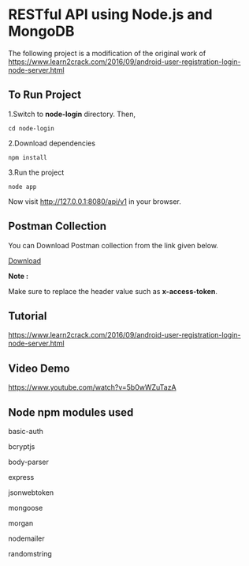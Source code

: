 
# RESTful API using Node.js and MongoDB

The following project is a modification of the original work of https://www.learn2crack.com/2016/09/android-user-registration-login-node-server.html

To Run Project
--------
1.Switch to __node-login__ directory. Then,
```
cd node-login
```
2.Download dependencies
```
npm install
```
3.Run the project
```
node app
```
Now visit http://127.0.0.1:8080/api/v1 in your browser.

Postman Collection
--------
You can Download Postman collection from the link given below.

[Download][1]

__Note :__ 

Make sure to replace the header value such as __x-access-token__.

Tutorial
--------

https://www.learn2crack.com/2016/09/android-user-registration-login-node-server.html

Video Demo
--------

https://www.youtube.com/watch?v=5b0wWZuTazA

Node npm modules used
--------

basic-auth

bcryptjs

body-parser

express

jsonwebtoken

mongoose

morgan

nodemailer

randomstring

[1]:https://raw.githubusercontent.com/Learn2Crack/android-login-registration-authentication-server/master/postman/Node-Login.postman_collection.json
